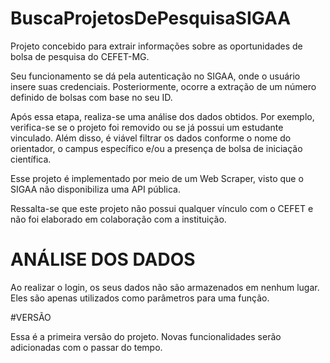 # BuscaProjetosDePesquisaSIGAA

Projeto concebido para extrair informações sobre as oportunidades de bolsa de pesquisa do CEFET-MG.

Seu funcionamento se dá pela autenticação no SIGAA, onde o usuário insere suas credenciais. Posteriormente, ocorre a extração de um número definido de bolsas com base no seu ID.

Após essa etapa, realiza-se uma análise dos dados obtidos. Por exemplo, verifica-se se o projeto foi removido ou se já possui um estudante vinculado. Além disso, é viável filtrar os dados conforme o nome do orientador, o campus específico e/ou a presença de bolsa de iniciação científica.

Esse projeto é implementado por meio de um Web Scraper, visto que o SIGAA não disponibiliza uma API pública.

Ressalta-se que este projeto não possui qualquer vínculo com o CEFET e não foi elaborado em colaboração com a instituição.

# ANÁLISE DOS DADOS

Ao realizar o login, os seus dados não são armazenados em nenhum lugar. Eles são apenas utilizados como parâmetros para uma função.

#VERSÃO

Essa é a primeira versão do projeto. Novas funcionalidades serão adicionadas com o passar do tempo.
 
